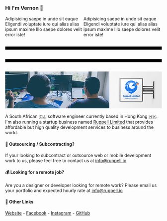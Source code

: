 ### Hi I'm Vernon 👋

<div style="display: flex;">
    <div>
        Adipisicing saepe in unde sit eaque Eligendi voluptate iure qui alias
        alias ipsum maxime Illo saepe dolores velit error iste!
    </div>
    <div>
        Adipisicing saepe in unde sit eaque Eligendi voluptate iure qui alias
        alias ipsum maxime Illo saepe dolores velit error iste!
    </div>
</div>

<div style="width: 100%; height:10px; margin: 30px 0; background-color:black;"></div>

<div style="width: 100%; height:10px; margin: 30px 0; background-color:black;">
</div>

![Ruppell Limited Header Image](./assets/images/header.png "Ruppell Limited")

A South African 🇿🇦 software engineer currently based in Hong Kong 🇭🇰.
I'm also running a startup business named [Ruppell Limited](https://ruppell.io) that
provides affordable but high quality development services to business around the world.

#### 🤝 Outsourcing / Subcontracting?

If your looking to subcontract or outsource web or mobile development work to
us, please feel free to contact us at [info@ruppell.io](mailto:info@ruppell.io)

#### 💰 Looking for a remote job?

Are you a designer or developer looking for remote work? Please email us
your portfolio and expected hourly rate at [info@ruppell.io](mailto:info@ruppell.io)

#### 🔗 Other Links

[Website](http://ruppell.io) - [Facebook](https://www.facebook.com/ruppell.io) - [Instagram](https://www.instagram.com/ruppell_limited) - [GitHub](https://github.com/Ruppell)

